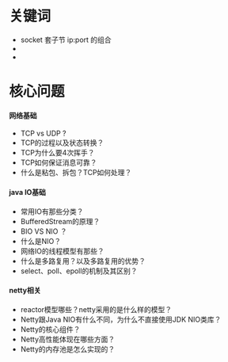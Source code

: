# 关键词
* socket 套子节 ip:port 的组合
* 
* 

# 核心问题
#### 网络基础
* TCP vs UDP ?
* TCP的过程以及状态转换？
* TCP为什么要4次挥手？
* TCP如何保证消息可靠？
* 什么是粘包、拆包？TCP如何处理？
#### java IO基础
* 常用IO有那些分类？
* BufferedStream的原理？
* BIO VS NIO ？
* 什么是NIO？ 
* 网络IO的线程模型有那些？
* 什么是多路复用？以及多路复用的优势？
* select、poll、epoll的机制及其区别？
#### netty相关
* reactor模型哪些？netty采用的是什么样的模型？
* Netty跟Java NIO有什么不同，为什么不直接使用JDK NIO类库？
* Netty的核心组件？
* Netty高性能体现在哪些方面？
* Netty的内存池是怎么实现的？



